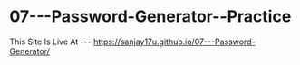 # 07---Password-Generator--Practice


This Site Is Live At --- https://sanjay17u.github.io/07---Password-Generator/
